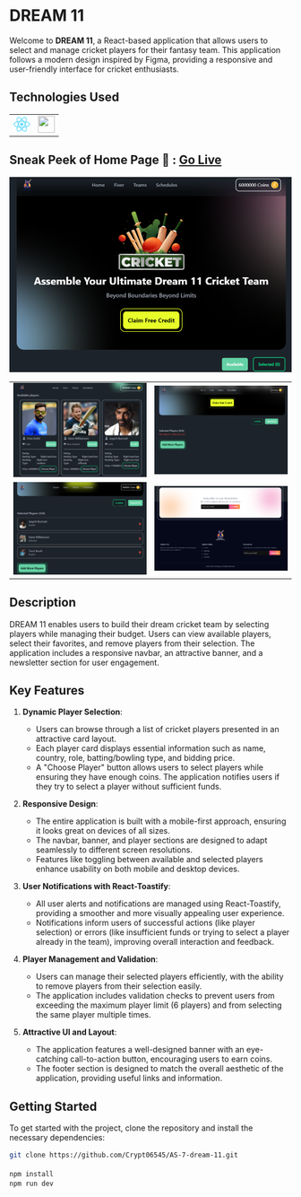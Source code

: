 # DREAM 11

Welcome to **DREAM 11**, a React-based application that allows users to select and manage cricket players for their fantasy team. This application follows a modern design inspired by Figma, providing a responsive and user-friendly interface for cricket enthusiasts.

## Technologies Used

<table>
    <tr>
        <td>
            <a href="#"><img src="https://raw.githubusercontent.com/devicons/devicon/master/icons/react/react-original.svg" alt="" width="30" height="30" /></a>
        </td>
        <td>
            <a href="#"><img src="https://user-images.githubusercontent.com/99184393/179383376-874f547c-4e6f-4826-850e-706b009e7e2b.png" alt="" width="30" height="30" /></a>
        </td>
    </tr>
</table>

## Sneak Peek of Home Page 🙈 : [Go Live](https://dream11-06.netlify.app/)
![home](./pitures/home.png)

<table>
  <tr>
    <td><img src="./pitures/players.png" alt="mockups" /></td>
    <td><img src="./pitures/noplayer.png" alt="mockup" /></td>
  </tr>
  <tr>
    <td><img src="./pitures/selectPlayers.png" alt="mockups" /></td>
    <td><img src="./pitures/footer.png" alt="mockup" /></td>
  </tr>
</table>

## Description

DREAM 11 enables users to build their dream cricket team by selecting players while managing their budget. Users can view available players, select their favorites, and remove players from their selection. The application includes a responsive navbar, an attractive banner, and a newsletter section for user engagement.

## Key Features

1. **Dynamic Player Selection**:

   - Users can browse through a list of cricket players presented in an attractive card layout.
   - Each player card displays essential information such as name, country, role, batting/bowling type, and bidding price.
   - A "Choose Player" button allows users to select players while ensuring they have enough coins. The application notifies users if they try to select a player without sufficient funds.

2. **Responsive Design**:

   - The entire application is built with a mobile-first approach, ensuring it looks great on devices of all sizes.
   - The navbar, banner, and player sections are designed to adapt seamlessly to different screen resolutions.
   - Features like toggling between available and selected players enhance usability on both mobile and desktop devices.

3. **User Notifications with React-Toastify**:

   - All user alerts and notifications are managed using React-Toastify, providing a smoother and more visually appealing user experience.
   - Notifications inform users of successful actions (like player selection) or errors (like insufficient funds or trying to select a player already in the team), improving overall interaction and feedback.

4. **Player Management and Validation**:

   - Users can manage their selected players efficiently, with the ability to remove players from their selection easily.
   - The application includes validation checks to prevent users from exceeding the maximum player limit (6 players) and from selecting the same player multiple times.

5. **Attractive UI and Layout**:
   - The application features a well-designed banner with an eye-catching call-to-action button, encouraging users to earn coins.
   - The footer section is designed to match the overall aesthetic of the application, providing useful links and information.

## Getting Started

To get started with the project, clone the repository and install the necessary dependencies:

```bash
git clone https://github.com/Crypt06545/AS-7-dream-11.git

npm install
npm run dev
```
